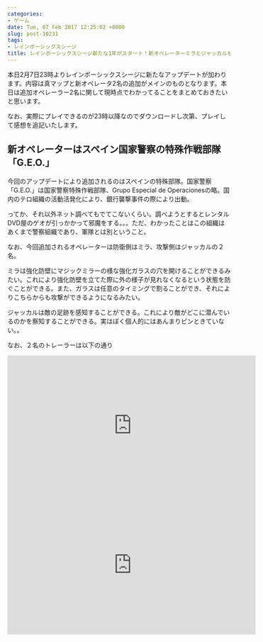 ```yaml
---
categories:
- ゲーム
date: Tue, 07 Feb 2017 12:25:02 +0000
slug: post-10231
tags:
- レインボーシックスシージ
title: レインボーシックスシージ新たな1年がスタート！新オペレーターミラとジャッカルも追加！
---
```


本日2月7日23時よりレインボーシックスシージに新たなアップデートが加わります。内容は真マップと新オペレータ2名の追加がメインのものとなります。本日は追加オペレーラー2名に関して現時点でわかってることをまとめておきたいと思います。

なお、実際にプレイできるのが23時以降なのでダウンロードし次第、プレイして感想を追記いたします。<!--more--><h2>新オペレーターはスペイン国家警察の特殊作戦部隊「G.E.O.」</h2>

今回のアップデートにより追加されるのはスペインの特殊部隊。国家警察「G.E.O.」は国家警察特殊作戦部隊、Grupo Especial de Operacionesの略。国内のテロ組織の活動活発化により、銀行襲撃事件の際により出動。

ってか、それ以外ネット調べてもでてこないくらい。調べようとするとレンタルDVD屋のゲオが引っかかって邪魔をする。。。ただ、わかったことはこの組織はあくまで警察組織であり、軍隊とは別ということ。

なお、今回追加されるオペレーターは防衛側はミラ、攻撃側はジャッカルの２名。

ミラは強化防壁にマジックミラーの様な強化ガラスの穴を開けることができるみたい。これにより強化防壁を立てた際に外の様子が見れなくなるという状態を防ぐことができる。また、ガラスは任意のタイミングで割ることができ、それによりこちらからも攻撃ができるようになるみたい。

ジャッカルは敵の足跡を感知することができる。これにより敵がどこに潜んでいるのかを察知することができる。実はぼく個人的にはあんまりピンときていない。。

なお、２名のトレーラーは以下の通り

<iframe width="560" height="315" src="https://www.youtube.com/embed/NlAw78JbP9Y" frameborder="0" allowfullscreen></iframe>

<iframe width="560" height="315" src="https://www.youtube.com/embed/D6aLFkZ0Szg" frameborder="0" allowfullscreen></iframe>


<!--<h2>実際にプレイしてみてわかったこと</h2>

以下実際にプレイしてみた感想を追記しました。


<h2>しんぺーはこう思った。</h2>

と言ったところで本日は以上になります。<br><br>おやすみなさい。
そして、また明日。-->
